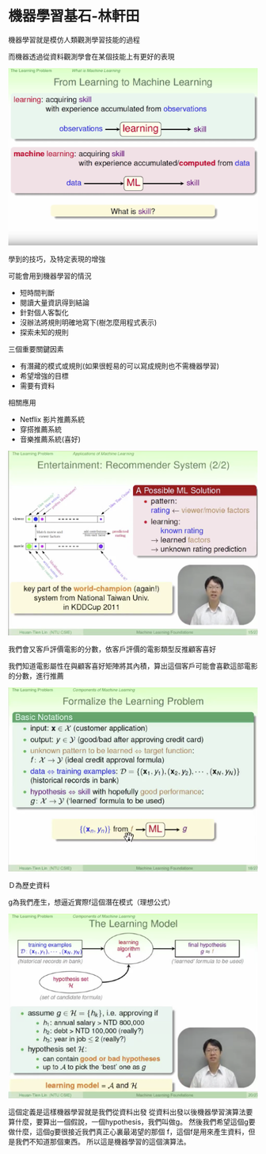 # 機器學習基石-林軒田

機器學習就是模仿人類觀測學習技能的過程

而機器透過從資料觀測學會在某個技能上有更好的表現

![Untitled/Untitled.png](Untitled/Untitled.png)

學到的技巧，及特定表現的增強

可能會用到機器學習的情況

- 短時間判斷
- 閱讀大量資訊得到結論
- 針對個人客製化
- 沒辦法將規則明確地寫下(樹怎麼用程式表示)
- 探索未知的規則

三個重要關鍵因素

- 有潛藏的模式或規則(如果很輕易的可以寫成規則也不需機器學習)
- 希望增強的目標
- 需要有資料

相關應用

- Netflix 影片推薦系統
- 穿搭推薦系統
- 音樂推薦系統(喜好)

![Untitled/Untitled%201.png](Untitled/Untitled%201.png)

我們會又客戶評價電影的分數，依客戶評價的電影類型反推顧客喜好

我們知道電影屬性在與顧客喜好矩陣將其內積，算出這個客戶可能會喜歡這部電影的分數，進行推薦

![Untitled/Untitled%202.png](Untitled/Untitled%202.png)

Ｄ為歷史資料

g為我們產生，想逼近實際f這個潛在模式（理想公式）

![Untitled/Untitled%203.png](Untitled/Untitled%203.png)

這個定義是這樣機器學習就是我們從資料出發 從資料出發以後機器學習演算法要算什麼，要算出一個假說，一個hypothesis，我們叫做g。 然後我們希望這個g要做什麼，這個g要很接近我們真正心裏最渴望的那個 f，這個f是用來產生資料，但是我們不知道那個東西。 所以這是機器學習的這個演算法。
